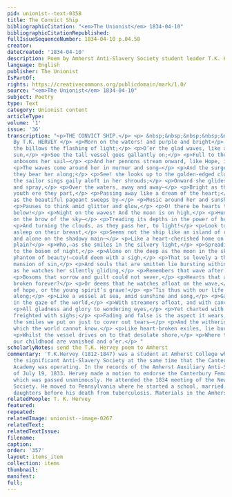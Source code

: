 ```yaml
---
pid: unionist--text-0358
title: The Convict Ship
bibliographicCitation: "<em>The Unionist</em> 1834-04-10"
bibliographicCitationRepublished: 
fullIssueSequenceNumber: 1834-04-10 p.04.58
creator: 
dateCreated: '1834-04-10'
description: Poem by Amherst Anti-Slavery Society student leader T.K. Hervey
language: English
publisher: The Unionist
IsPartOf: 
rights: https://creativecommons.org/publicdomain/mark/1.0/
source: "<em>The Unionist</em> 1834-04-10"
subject: Poetry
type: Text
category: Unionist content
articleType: 
volume: '1'
issue: '36'
transcription: "<p>THE CONVICT SHIP.</p> <p> &nbsp;&nbsp;&nbsp;&nbsp;&nbsp;&nbsp;&nbsp;&nbsp;&nbsp;&nbsp;&nbsp;&nbsp;&nbsp;&nbsp;&nbsp;&nbsp;&nbsp;&nbsp;&nbsp;&nbsp;&nbsp;&nbsp;&nbsp;
  By T.K. HERVEY </p> <p>Morn on the waters! and purple and bright</p> <p>Bursts on
  the billows the flashing of light;</p> <p>O’er the glad waves, like a child of the
  sun,</p> <p>See the tall vessel goes gallantly on;</p> <p>Full to the breeze she
  unbosoms her sail—</p> <p>And her pennons stream onward, like Hope, in the gale;</p>
  <p>The waves come around her in murmur and song—</p> <p>And the surges rejoice as
  they bear her along;</p> <p>See! she looks up to the golden-edged clouds,</p> <p>And
  the sailor sings gaily aloft in her shrouds;</p> <p>Onward she glides amid ripple
  and spray,</p> <p>Over the waters, away and away—</p> <p>Bright as the visions of
  youth ere they part,</p> <p>Passing away like a dream of the heart;</p> <p>Who,
  as the beautiful pageant sweeps by—</p> <p>Music around her and sunshine on high—</p>
  <p>Pauses to think amid glitter and glow,</p> <p>O! there be hearts that are breaking
  below!</p> <p>Night on the waves! And the moon is on high,</p> <p>Hung like a gem
  on the brow of the sky—</p> <p>Treading its depths in the power of her might,</p>
  <p>And turning the clouds, as they pass her, to light!</p> <p>Look to the waters!
  asleep on their breast,</p> <p>Seems not the ship like an island of rest,</p> <p>Bright
  and alone on the shadowy main—</p> <p>Like a heart-cherished home on some desolate
  plain?</p> <p>Who,—as she smiles in the silvery light,</p> <p>Spreading her wings
  to the bosom of night,</p> <p>Alone on the deep as the moon in the sky—</p> <p>A
  phantom of beauty!—could deem with a sigh,</p> <p>That so lovely a thing is the
  mansion of sin,</p> <p>And souls that are smitten lie bursting within?</p> <p>Who,
  as he watches her silently gliding,</p> <p>Remembers that wave after wave is dividing</p>
  <p>Bosoms that sorrow and guilt could not sever,</p> <p>Hearts that are parted and
  broken forever?</p> <p>Or deems that he watches afloat on the wave,</p> <p>The death-bed
  of hope, or the young spirit’s grave!</p> <p>‘Tis thus with our life as it passes
  along;</p> <p>Like a vessel at sea, amid sunshine and song,</p> <p>Gaily we glide
  in the gaze of the world,</p> <p>With streamers afloat, and with canvass unfurled—</p>
  <p>All gladness and glory to wondering eyes,</p> <p>Yet charted with sorrow and
  freighted with sighs;</p> <p>Fading and false is the aspect it wears,</p> <p>As
  the smiles we put on just to cover out tears—</p> <p>And the withering thoughts
  which the world cannot know.</p> <p>Like heart-broken exiles, lie burning below—</p>
  <p>Whilst the vessel drives on to that desolate shore,</p> <p>Where the dreams of
  our childhood are vanished and o’er.</p> "
scholarlyNotes: send the T.K. Hervey poem to Amherst
commentary: 'T.K.Hervey (1812-1847) was a student at Amherst College who organized
  the significant Anti-Slavery Society at the same time that the Canterbury Female
  Academy was operating. In the records of the Amherst Auxiliary Anti-Slavery Society
  of July 19, 1833. Hervey made a motion to endorse the Canterbury Female Academy,
  which was passed unanimously. He attended the 1834 meeting of the New-England Anti-Slavery
  Society. He moved to Pennsylvania where he started a school, married, and had three
  daughters before his death from tuberculosis. Materials in the Amherst College Archives. '
relatedPeople: T. K. Hervey
featured: 
repeated: 
relatedImage: unionist--image-0267
relatedText: 
relatedTextIssue: 
filename: 
caption: 
order: '357'
layout: items_item
collection: items
thumbnail: 
manifest: 
full: 
---
```

